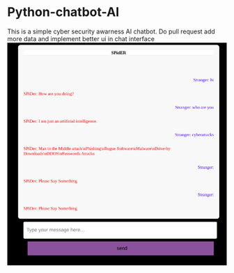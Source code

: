 # Python-chatbot-AI
This is a simple cyber security awarness AI chatbot. Do pull request add more data and implement better ui in chat interface 
![SPIDER CyberSecurity Awareness Chatbot](https://github.com/redspider001432/Python-chatbot-AI/blob/master/Screenshot%20from%202023-02-26%2019-51-16.png)
